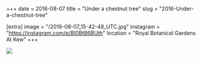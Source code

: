 +++
date = 2016-08-07
title = "Under a chestnut tree"
slug = "2016-Under-a-chestnut-tree"

[extra]
image = "/2016-08-07_15-42-48_UTC.jpg"
instagram = "https://instagram.com/p/BI0BtB6BUth"
location = "Royal Botanical Gardens At Kew"
+++

<img src="/2016-08-07_15-42-48_UTC.jpg" />
